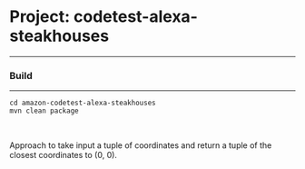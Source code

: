 # Project: codetest-alexa-steakhouses
* * *

### Build
* * *

```
cd amazon-codetest-alexa-steakhouses
mvn clean package
```

<br />

Approach to take input a tuple of coordinates and return a tuple of the closest coordinates to (0, 0).
